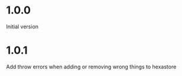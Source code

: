 # 1.0.0

Initial version

# 1.0.1

Add throw errors when adding or removing wrong things to hexastore
